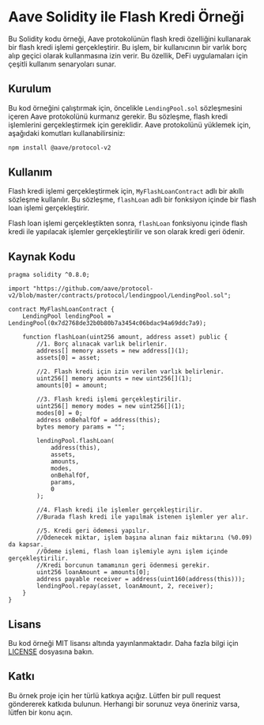 # Aave Solidity ile Flash Kredi Örneği

Bu Solidity kodu örneği, Aave protokolünün flash kredi özelliğini kullanarak bir flash kredi işlemi gerçekleştirir. Bu işlem, bir kullanıcının bir varlık borç alıp geçici olarak kullanmasına izin verir. Bu özellik, DeFi uygulamaları için çeşitli kullanım senaryoları sunar.

## Kurulum

Bu kod örneğini çalıştırmak için, öncelikle `LendingPool.sol` sözleşmesini içeren Aave protokolünü kurmanız gerekir. Bu sözleşme, flash kredi işlemlerini gerçekleştirmek için gereklidir. Aave protokolünü yüklemek için, aşağıdaki komutları kullanabilirsiniz:

```bash
npm install @aave/protocol-v2
```


## Kullanım

Flash kredi işlemi gerçekleştirmek için, `MyFlashLoanContract` adlı bir akıllı sözleşme kullanılır. Bu sözleşme, `flashLoan` adlı bir fonksiyon içinde bir flash loan işlemi gerçekleştirir.

Flash loan işlemi gerçekleştikten sonra, `flashLoan` fonksiyonu içinde flash kredi ile yapılacak işlemler gerçekleştirilir ve son olarak kredi geri ödenir.

## Kaynak Kodu

```solidity
pragma solidity ^0.8.0;

import "https://github.com/aave/protocol-v2/blob/master/contracts/protocol/lendingpool/LendingPool.sol";

contract MyFlashLoanContract {
    LendingPool lendingPool = LendingPool(0x7d2768de32b0b80b7a3454c06bdac94a69ddc7a9);

    function flashLoan(uint256 amount, address asset) public {
        //1. Borç alınacak varlık belirlenir.
        address[] memory assets = new address[](1);
        assets[0] = asset;

        //2. Flash kredi için izin verilen varlık belirlenir.
        uint256[] memory amounts = new uint256[](1);
        amounts[0] = amount;

        //3. Flash kredi işlemi gerçekleştirilir.
        uint256[] memory modes = new uint256[](1);
        modes[0] = 0;
        address onBehalfOf = address(this);
        bytes memory params = "";

        lendingPool.flashLoan(
            address(this),
            assets,
            amounts,
            modes,
            onBehalfOf,
            params,
            0
        );
        
        //4. Flash kredi ile işlemler gerçekleştirilir.
        //Burada flash kredi ile yapılmak istenen işlemler yer alır.

        //5. Kredi geri ödemesi yapılır.
        //Ödenecek miktar, işlem başına alınan faiz miktarını (%0.09) da kapsar.
        //Ödeme işlemi, flash loan işlemiyle aynı işlem içinde gerçekleştirilir.
        //Kredi borcunun tamamının geri ödenmesi gerekir.
        uint256 loanAmount = amounts[0];
        address payable receiver = address(uint160(address(this)));
        lendingPool.repay(asset, loanAmount, 2, receiver);
    }
}
```


## Lisans

Bu kod örneği MIT lisansı altında yayınlanmaktadır. Daha fazla bilgi için [LICENSE](https://github.com/codeesura/aave-flashloan-example/blob/main/LICENSE) dosyasına bakın.

## Katkı

Bu örnek proje için her türlü katkıya açığız. Lütfen bir pull request göndererek katkıda bulunun. Herhangi bir sorunuz veya öneriniz varsa, lütfen bir konu açın.




       
